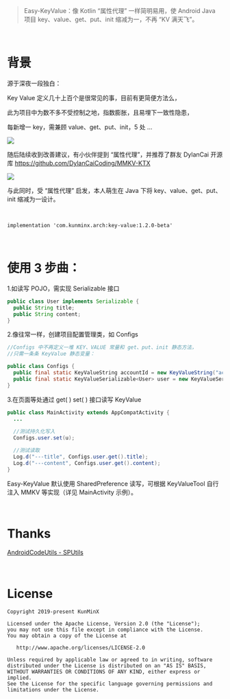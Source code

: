 > Easy-KeyValue：像 Kotlin “属性代理” 一样简明易用，使 Android Java 项目 key、value、get、put、init 缩减为一，不再 “KV 满天飞”。

&nbsp;

# 背景

源于深夜一段独白：

Key Value 定义几十上百个是很常见的事，目前有更简便方法么，

此为项目中为数不多不受控制之地，指数膨胀，且易埋下一致性隐患，

每新增一 key，需兼顾 value、get、put、init，5 处 …

![](https://tva1.sinaimg.cn/large/e6c9d24ely1h4c5mrfb32j21dq0rgn43.jpg)

随后陆续收到改善建议，有小伙伴提到 “属性代理”，并推荐了群友 DylanCai 开源库 https://github.com/DylanCaiCoding/MMKV-KTX

![](https://tva1.sinaimg.cn/large/e6c9d24ely1h4c5rrtf8aj20ta0swmz7.jpg)

与此同时，受 “属性代理” 启发，本人萌生在 Java 下将 key、value、get、put、init 缩减为一设计。

&nbsp;

```
implementation 'com.kunminx.arch:key-value:1.2.0-beta'
```

&nbsp;

# 使用 3 步曲：

1.如读写 POJO，需实现 Serializable 接口

```java
public class User implements Serializable {
  public String title;
  public String content;
}
```

2.像往常一样，创建项目配置管理类，如 Configs

```java
//Configs 中不再定义一堆 KEY、VALUE 常量和 get、put、init 静态方法，
//只需一条条 KeyValue 静态变量：

public class Configs {
  public final static KeyValueString accountId = new KeyValueString("accountId");
  public final static KeyValueSerializable<User> user = new KeyValueSerializable<>("user");
}
```

3.在页面等处通过 get( ) set( ) 接口读写 KeyValue

```java
public class MainActivity extends AppCompatActivity {
  ...
          
  //测试持久化写入
  Configs.user.set(u);

  //测试读取
  Log.d("---title", Configs.user.get().title);
  Log.d("---content", Configs.user.get().content);
}
```

Easy-KeyValue 默认使用 SharedPreference 读写，可根据 KeyValueTool 自行注入 MMKV 等实现（详见 MainActivity 示例）。

&nbsp;

# Thanks

[AndroidCodeUtils - SPUtils](https://github.com/Blankj/AndroidUtilCode/blob/d0b890e106be3658d259ca7ec52e232b991f67f1/lib/utilcode/src/main/java/com/blankj/utilcode/util/SPUtils.java)

&nbsp;

# License

```
Copyright 2019-present KunMinX

Licensed under the Apache License, Version 2.0 (the "License");
you may not use this file except in compliance with the License.
You may obtain a copy of the License at

   http://www.apache.org/licenses/LICENSE-2.0

Unless required by applicable law or agreed to in writing, software
distributed under the License is distributed on an "AS IS" BASIS,
WITHOUT WARRANTIES OR CONDITIONS OF ANY KIND, either express or implied.
See the License for the specific language governing permissions and
limitations under the License.
```